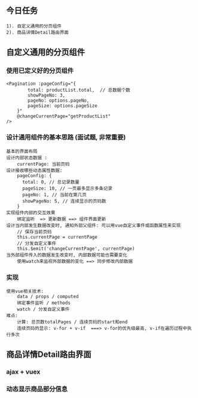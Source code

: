 ## 今日任务
    1). 自定义通用的分页组件
    2). 商品详情Detail路由界面

## 自定义通用的分页组件

### 使用已定义好的分页组件
    <Pagination :pageConfig="{
            total: productList.total,  // 总数据个数
            showPageNo: 3,
            pageNo: options.pageNo,
            pageSize: options.pageSize
        }"
        @changeCurrentPage="getProductList"
    />

### 设计通用组件的基本思路  (面试题, 非常重要)
    基本的界面布局
    设计内部状态数据 : 
        currentPage: 当前页码
    设计接收哪些动态属性数据:
        pageConfig: {  
          total: 0, // 总记录数量
          pageSize: 10, // 一页最多显示多条记录
          pageNo: 1, // 当前在第几页
          showPageNo: 5, // 连续显示的页码数
        }
    实现组件内部的交互效果
        绑定监听  => 更新数据 ==> 组件界面更新
    设计当内部发生数据改变时, 通知外部父组件: 可以用vue自定义事件或函数属性来实现
        // 保存当前页码
        this.currentPage = currentPage
        // 分发自定义事件
        this.$emit('changeCurrentPage', currentPage)
    当外部组件传入的数据发生改变时, 内部数据可能也需要变化
        使用watch来监视外部数据的变化 ==> 同步修改内部数据

### 实现
    使用vue相关技术:
        data / props / computed
        绑定事件监听 / methods
        watch / 分发自定义事件
    难点:
        计算: 总页数totalPages / 连续页码的start和end
        连续页码的显示: v-for + v-if  ===> v-for的优先级最高, v-if在遍历过程中执行多次

## 商品详情Detail路由界面

### ajax + vuex

### 动态显示商品部分信息